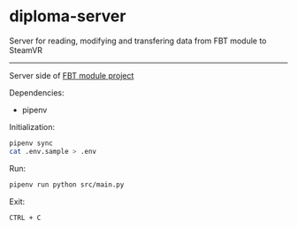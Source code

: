 # diploma-server
Server for reading, modifying and transfering data from FBT module to SteamVR

---

Server side of [FBT module project](https://github.com/rostok2112/diploma)

Dependencies:
- pipenv


Initialization:

```bash
pipenv sync
cat .env.sample > .env
```

Run:

```bash
pipenv run python src/main.py
```

Exit:

`CTRL + C`
